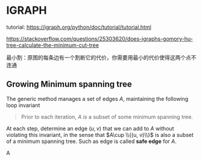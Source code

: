 # IGRAPH

tutorial: https://igraph.org/python/doc/tutorial/tutorial.html

https://stackoverflow.com/questions/25303620/does-igraphs-gomory-hu-tree-calculate-the-minimum-cut-tree

最小割：原图的每条边有一个割断它的代价，你需要用最小的代价使得这两个点不连通

## Growing Minimum spanning tree

The generic method manages a set of edges $A$, maintaining the following loop invariant

> Prior to each iteration, $A$ is a subset of some minimum spanning tree.

At each step, determine an edge $(u, v)$ that we can add to $A$ without violating this invariant, in the sense that $A\cup \\{(u, v)\\}$ is also a subset of a minimum spanning tree. Such as edge is called **safe edge** for $A$.

A 
